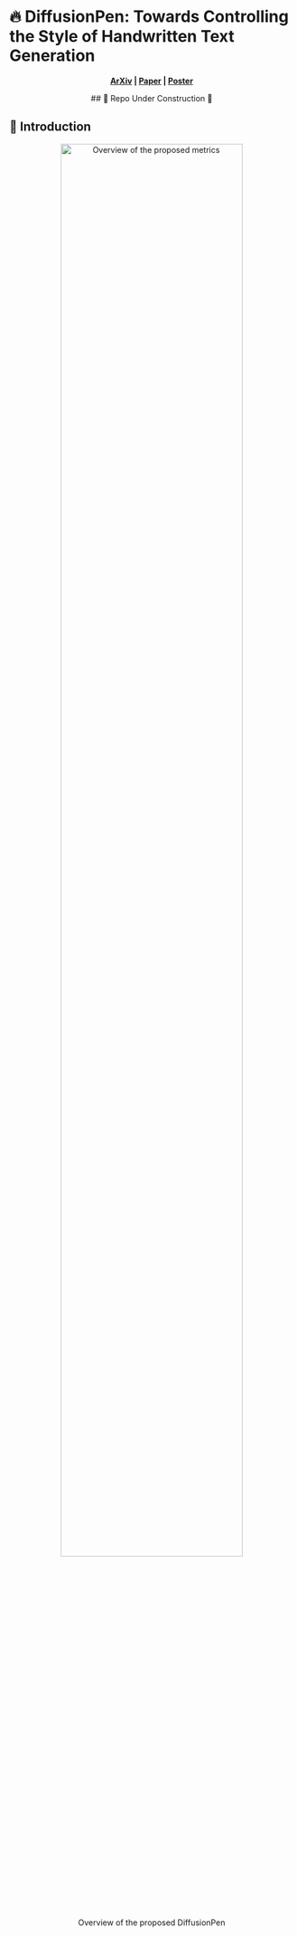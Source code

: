  # 🔥 DiffusionPen: Towards Controlling the Style of Handwritten Text Generation

 <p align='center'>
  <b>
    <a href="http://www.arxiv.org/abs/2409.06065">ArXiv</a>
    |
    <a href="">Paper</a>
    |
    <a href="">Poster</a>
      
  </b>
</p> 

<p align="center">
  ## 🚧 Repo Under Construction 🚧
</p>

## 📢 Introduction

<p align="center">
  <img src="imgs/diffusionpen.png" alt="Overview of the proposed metrics" style="width: 80%;">
</p>

<p align="center">
  Overview of the proposed DiffusionPen
</p>

